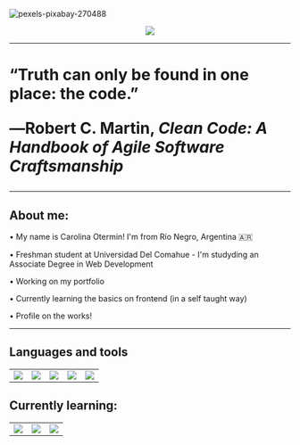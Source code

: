 ![pexels-pixabay-270488](https://github.com/oterminA/oterminA/assets/146308518/af2ad474-de13-47f1-b5d0-9f3008e26d1e)  
</h3>
<p align="center">
  <a href="https://github.com/oterminA"><img src="https://readme-typing-svg.herokuapp.com?color=%2336BCF7&center=true&vCenter=true&lines=Hi+I+am+Carolina+✨;College+student+📚;Frontend+begginer+💻;Welcome+to+my+Github+page!!"></a>
</p>

<hr>

<h1>
  “Truth can only be found in one place: the code.”  
  
  ―Robert C. Martin, <i>Clean Code: A Handbook of Agile Software Craftsmanship</i> 
</h1>

<hr>

<h2>About me: </h2>  

• My name is Carolina Otermin! I'm from Río Negro, Argentina 🇦🇷  

• Freshman student at Universidad Del Comahue - I'm studyding an Associate Degree in Web Development  

• Working on my portfolio  

• Currently learning the basics on frontend  (in a self taught way)  

• Profile on the works!



<hr>  

<h2>Languages and tools </h2>
<table>
  <tr>
    <td>
      <img src="https://img.shields.io/badge/HTML5-E34F26?style=for-the-badge&logo=html5&logoColor=white"> 
    </td>
   <td>
      <img src="https://img.shields.io/badge/CSS3-1572B6?style=for-the-badge&logo=css3&logoColor=white"> 
    </td>
    <td>
      <img src="https://img.shields.io/badge/JavaScript-F7DF1E?style=for-the-badge&logo=javascript&logoColor=black"> 
    </td>
    <td>
      <img src="https://img.shields.io/badge/PHP-777BB4?style=for-the-badge&logo=php&logoColor=white"> 
    </td>
     <td>
      <img src="https://img.shields.io/badge/Visual_Studio_Code-0078D4?style=for-the-badge&logo=visual%20studio%20code&logoColor=white"> 
    </td>
  </tr>
</table>

<h2>Currently learning:</h2>
<table>
  <tr>
    <td>
      <img src="https://img.shields.io/badge/React-20232A?style=for-the-badge&logo=react&logoColor=61DAFB"> 
    </td>
   <td>
      <img src="https://img.shields.io/badge/Bootstrap-563D7C?style=for-the-badge&logo=bootstrap&logoColor=white"> 
    </td>
    <td>
      <img src="https://img.shields.io/badge/Node.js-43853D?style=for-the-badge&logo=node.js&logoColor=white"> 
    </td>
  </tr>
</table>
